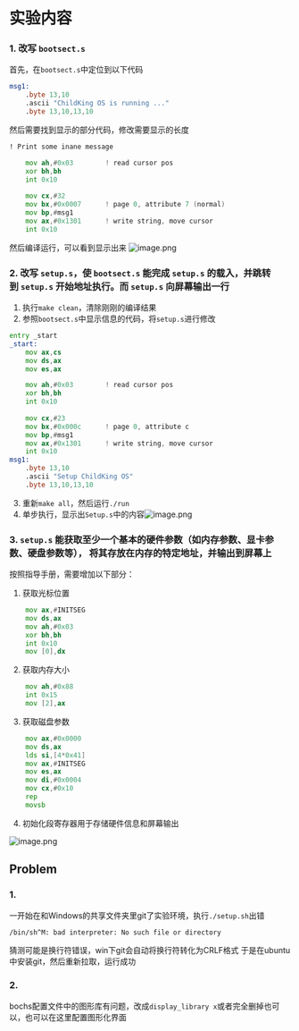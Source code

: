 # 实验内容
### 1. 改写 `bootsect.s`
首先，在`bootsect.s`中定位到以下代码
```asm
msg1:
	.byte 13,10
	.ascii "ChildKing OS is running ..."
	.byte 13,10,13,10
```
然后需要找到显示的部分代码，修改需要显示的长度
```asm
! Print some inane message

	mov	ah,#0x03		! read cursor pos
	xor	bh,bh
	int	0x10
	
	mov	cx,#32
	mov	bx,#0x0007		! page 0, attribute 7 (normal)
	mov	bp,#msg1
	mov	ax,#0x1301		! write string, move cursor
	int	0x10
```
然后编译运行，可以看到显示出来
![image.png](https://s2.loli.net/2024/12/11/d8wnGMSHy4jhqQA.png)
### 2. 改写 `setup.s`，使 `bootsect.s` 能完成 `setup.s` 的载入，并跳转到 `setup.s` 开始地址执行。而 `setup.s` 向屏幕输出一行
1. 执行`make clean`，清除刚刚的编译结果
2. 参照`bootsect.s`中显示信息的代码，将`setup.s`进行修改
```asm
entry _start
_start:
	mov	ax,cs
	mov	ds,ax
	mov	es,ax

	mov	ah,#0x03		! read cursor pos
	xor	bh,bh
	int	0x10
	
	mov	cx,#23
	mov	bx,#0x000c		! page 0, attribute c 
	mov	bp,#msg1
	mov	ax,#0x1301		! write string, move cursor
	int	0x10
msg1:
	.byte 13,10
	.ascii "Setup ChildKing OS"
	.byte 13,10,13,10
```
3. 重新`make all`，然后运行`./run`
4. 单步执行，显示出`Setup.s`中的内容![image.png](https://s2.loli.net/2024/12/11/3ivMj5IWUse2gbR.png)
### 3. `setup.s` 能获取至少一个基本的硬件参数（如内存参数、显卡参数、硬盘参数等）， 将其存放在内存的特定地址，并输出到屏幕上
按照指导手册，需要增加以下部分：
1. 获取光标位置
```asm
    mov ax,#INITSEG
    mov ds,ax
    mov ah,#0x03
    xor bh,bh
    int 0x10
    mov [0],dx
```
2. 获取内存大小
```asm
    mov ah,#0x88
    int 0x15
    mov [2],ax
```
3. 获取磁盘参数
```asm
	mov ax,#0x0000
	mov ds,ax 
	lds si,[4*0x41]
	mov ax,#INITSEG
	mov es,ax 
	mov di,#0x0004 
	mov cx,#0x10 
	rep
	movsb
```
4. 初始化段寄存器用于存储硬件信息和屏幕输出

![image.png](https://s2.loli.net/2024/12/11/etuYWrJc9gxDoZT.png)
## Problem
### 1. 
一开始在和Windows的共享文件夹里git了实验环境，执行`./setup.sh`出错
```sh
/bin/sh^M: bad interpreter: No such file or directory
```
猜测可能是换行符错误，win下git会自动将换行符转化为CRLF格式
于是在ubuntu中安装git，然后重新拉取，运行成功
### 2.
bochs配置文件中的图形库有问题，改成`display_library x`或者完全删掉也可以，也可以在这里配置图形化界面
